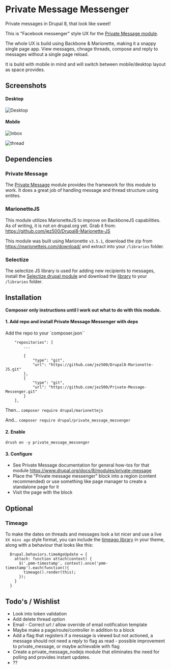 # Private Message Messenger

Private messages in Drupal 8, that look like sweet!

This is "Facebook messenger" style UX for the [Private Message module](https://www.drupal.org/project/private_message).

The whole UX is build using Backbone & Marionette, making it a snappy single page app. View messages, chnage threads,
compose and reply to messages without a single page reload.

It is build with mobile in mind and will switch between mobile/desktop layout as space provides.

## Screenshots

#### Desktop

![Desktop](https://preview.ibb.co/jHm7bb/messenger_desktop.jpg)

#### Mobile

![Inbox](https://image.ibb.co/c38aUw/messenger_mobile_inbox.jpg)

![thread](https://image.ibb.co/bSsfwb/messenger_mobile_thread.jpg)

## Dependencies

### Private Message

The [Private Message](https://www.drupal.org/project/private_message) module provides the framework for this module
to work. It does a great job of handling message and thread structure using entites.

### MarionetteJS

This module utilizes MarionetteJS to improve on BackboneJS capabilities. As of writing, it is not on drupal.org yet.
Grab it from: https://github.com/jez500/Drupal8-Marionette-JS

This module was built using Marionette `v3.5.1`, download the zip from https://marionettejs.com/download/ and extract
into your `/libraries` folder.

### Selectize

The selectize JS library is used for adding new recipients to messages, install the
[Selectize drupal module](https://www.drupal.org/project/selectize) and download the
[library](https://github.com/selectize/selectize.js/releases) to your `/libraries` folder.

## Installation

**Composer only instructions until I work out what to do with this module.**

#### 1. Add repo and install Private Message Messenger with deps

Add the repo to your `composer.json``

```
    "repositories": [
        ...

        {
            "type": "git",
            "url": "https://github.com/jez500/Drupal8-Marionette-JS.git"
        },
        {
            "type": "git",
            "url": "https://github.com/jez500/Private-Message-Messenger.git"
        }
    ],

```

Then...
`composer require drupal/marionettejs`

And...
`composer require drupal/private_message_messenger`

#### 2. Enable

`drush en -y private_message_messenger`

#### 3. Configure

* See Private Message documentation for general how-tos for that module https://www.drupal.org/docs/8/modules/private-message
* Place the "Private message messenger" block into a region (content recommended) or use something like page manager to create a standalone page for it
* Visit the page with the block

## Optional

### Timeago

To make the dates on threads and messages look a lot nicer and use a live `XX mins ago` style format, you can include
the [timeago library](http://timeago.org/) in your theme, along with a behaviour that looks like this:

```
  Drupal.behaviors.timeAgoUpdate = {
    attach: function attach(context) {
      $('.pmm-timestamp', context).once('pmm-timestamp').each(function(){
        timeago().render(this);
      });
    }
  }
```

## Todo's / Wishlist

* Look into token validation
* Add delete thread option
* Email - Correct url / allow override of email notification template
* Maybe make a page/route/controller in addition to a block
* Add a flag that registers if a message is viewed but not actioned, a message should not need a reply to flag as
read - possible improvement to private_message, or maybe achievable with flag
* Create a private_message_nodejs module that eliminates the need for polling and provides instant updates.
* ??
